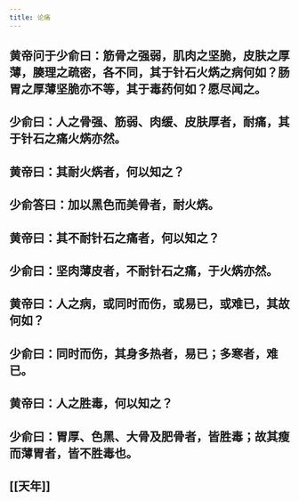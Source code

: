 ```yaml
---
title: 论痛
---
```


## 黄帝问于少俞曰：筋骨之强弱，肌肉之坚脆，皮肤之厚薄，腠理之疏密，各不同，其于针石火焫之病何如？肠胃之厚薄坚脆亦不等，其于毒药何如？愿尽闻之。
## 少俞曰：人之骨强、筋弱、肉缓、皮肤厚者，耐痛，其于针石之痛火焫亦然。
## 黄帝曰：其耐火焫者，何以知之？
## 少俞答曰：加以黑色而美骨者，耐火焫。
## 黄帝曰：其不耐针石之痛者，何以知之？
## 少俞曰：坚肉薄皮者，不耐针石之痛，于火焫亦然。
## 黄帝曰：人之病，或同时而伤，或易已，或难已，其故何如？
## 少俞曰：同时而伤，其身多热者，易已；多寒者，难已。
## 黄帝曰：人之胜毒，何以知之？
## 少俞曰：胃厚、色黑、大骨及肥骨者，皆胜毒；故其瘦而薄胃者，皆不胜毒也。
## [[天年]]
